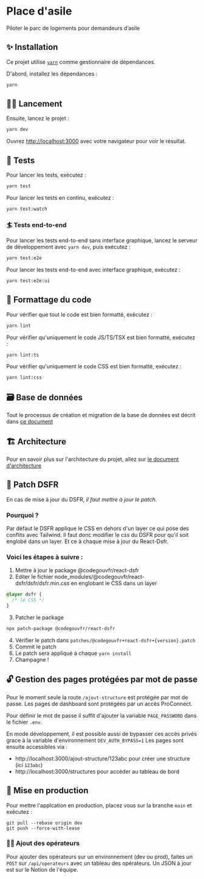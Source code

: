 # Place d'asile

Piloter le parc de logements pour demandeurs d’asile

## ✨ Installation

Ce projet utilise [`yarn`](https://yarnpkg.com/) comme gestionnaire de dépendances.

D'abord, installez les dépendances :

```bash
yarn
```

## 👨‍💻 Lancement

Ensuite, lancez le projet :

```bash
yarn dev
```

Ouvrez [http://localhost:3000](http://localhost:3000) avec votre navigateur pour voir le résultat.

## 🧪 Tests

Pour lancer les tests, exécutez :

```bash
yarn test
```

Pour lancer les tests en continu, exécutez :

```bash
yarn test:watch
```

### 🏄 Tests end-to-end

Pour lancer les tests end-to-end sans interface graphique, lancez le serveur de développement avec `yarn dev`, puis exécutez :

```bash
yarn test:e2e
```

Pour lancer les tests end-to-end avec interface graphique, exécutez :

```bash
yarn test:e2e:ui
```

## 🎨 Formattage du code

Pour vérifier que tout le code est bien formatté, exécutez :

```bash
yarn lint
```

Pour vérifier qu'uniquement le code JS/TS/TSX est bien formatté, exécutez :

```bash
yarn lint:ts
```

Pour vérifier qu'uniquement le code CSS est bien formatté, exécutez :

```bash
yarn lint:css
```

## 🗃️ Base de données

Tout le processus de création et migration de la base de données est décrit dans  [ce document](docs/database.md)

## 🏗️ Architecture

Pour en savoir plus sur l'architecture du projet, allez sur [le document d'architecture](https://github.com/betagouv/place-asile/blob/dev/docs/architecture.md)

## 💅 Patch DSFR

En cas de mise à jour du DSFR, _il faut mettre à jour le patch_.

### Pourquoi ?

Par défaut le DSFR applique le CSS en dehors d'un layer ce qui pose des conflits avec Tailwind.
Il faut donc modifier le css du DSFR pour qu'il soit englobé dans un layer.
Et ce à chaque mise à jour du React-Dsfr.

### Voici les étapes à suivre :

1. Mettre à jour le package @codegouvfr/react-dsfr
2. Editer le fichier node_modules/@codegouvfr/react-dsfr/dsfr/dsfr.min.css en englobant le CSS dans un layer

```css
@layer dsfr {
  /* le CSS */
}
```

3. Patcher le package

```bash
npx patch-package @codegouvfr/react-dsfr
```

4. Vérifier le patch dans `patches/@codegouvfr+react-dsfr+{version}.patch`
5. Commit le patch
6. Le patch sera appliqué à chaque `yarn install`
7. Champagne !

## 🔓 Gestion des pages protégées par mot de passe

Pour le moment seule la route `/ajout-structure` est protégée par mot de passe. Les pages de dashboard sont protégées par un accès ProConnect.

Pour définir le mot de passe il suffit d'ajouter la variable `PAGE_PASSWORD` dans le fichier `.env`.

En mode développement, il est possible aussi de bypasser ces accès privés grace à la variable d'environnement `DEV_AUTH_BYPASS=1`
Les pages sont ensuite accessibles via : 
- http://localhost:3000/ajout-structure/123abc pour créer une structure (ici `123abc`)
- http://localhost:3000/structures pour accéder au tableau de bord

## 🚀 Mise en production

Pour mettre l'applcation en production, placez vous sur la branche `main` et exécutez :

```
git pull --rebase origin dev
git push --force-with-lease
```

### 🧑‍🔧 Ajout des opérateurs

Pour ajouter des opérateurs sur un environnement (dev ou prod), faites un `POST` sur `/api/operateurs` avec un tableau des opérateurs. Un JSON à jour est sur le Notion de l'équipe.
